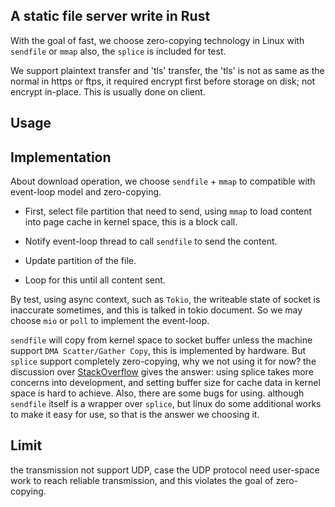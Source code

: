 ## A static file server write in Rust

With the goal of fast, we choose zero-copying technology in Linux with `sendfile` or `mmap` also, the `splice` is included for test.

We support plaintext transfer and 'tls' transfer, the 'tls' is not as same as the normal in https or ftps, it required encrypt first before storage on disk; not encrypt in-place. This is usually done on client.

## Usage

## Implementation
About download operation, we choose `sendfile` + `mmap` to compatible with event-loop model and zero-copying.

 - First, select file partition that need to send, using `mmap` to load content into page cache in kernel space, this is a block call.

 - Notify event-loop thread to call `sendfile` to send the content.

 - Update partition of the file.

 - Loop for this until all content sent.

By test, using async context, such as `Tokio`, the writeable state of socket is inaccurate sometimes, and this is talked in tokio document. So we may choose `mio` or `poll` to implement the event-loop.

`sendfile` will copy from kernel space to socket buffer unless the machine support `DMA Scatter/Gather Copy`, this is implemented by hardware. But `splice` support completely zero-copying, why we not using it for now? the discussion over [StackOverflow](https://stackoverflow.com/a/25265665) gives the answer: using splice takes more concerns into development, and setting buffer size for cache data in kernel space is hard to achieve. Also, there are some bugs for using. although `sendfile` itself is a wrapper over `splice`, but linux do some additional works to make it easy for use, so that is the answer we choosing it.

## Limit

the transmission not support UDP, case the UDP protocol need user-space work to reach reliable transmission, and this violates the goal of zero-copying.

